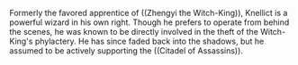 Formerly the favored apprentice of ((Zhengyi the Witch-King)), Knellict is a powerful wizard in his own right.  Though he prefers to operate from behind the scenes, he was known to be directly involved in the theft of the Witch-King's phylactery.  He has since faded back into the shadows, but he assumed to be actively supporting the ((Citadel of Assassins)).
